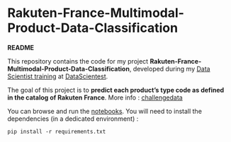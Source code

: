 # Rakuten-France-Multimodal-Product-Data-Classification

**README**

This repository contains the code for my project **Rakuten-France-Multimodal-Product-Data-Classification**, developed during my [Data Scientist training](https://datascientest.com/en/data-scientist-course) at [DataScientest](https://datascientest.com/).

The goal of this project is to **predict each product’s type code as defined in the catalog of Rakuten France**. More info : [challengedata](https://challengedata.ens.fr/challenges/35)

You can browse and run the [notebooks](./notebooks). You will need to install the dependencies (in a dedicated environment) :

```
pip install -r requirements.txt
```
